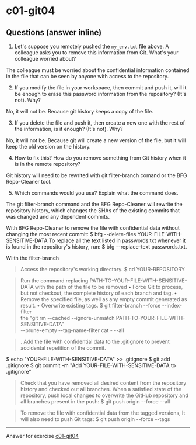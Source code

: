 # c01-git04

## Questions (answer inline)

1. Let's suppose you remotely pushed the `my_env.txt` file above. A colleague asks you to remove this information from Git. What's your colleague worried about?

The colleague must be worried about the confidential information contained in the file that can be seen by anyone with access to the repository.

2. If you modify the file in your workspace, then commit and push it, will it be enough to erase this password information from the repository? (It's not). Why?

No, it will not be. Because git history keeps a copy of the file.

3. If you delete the file and push it, then create a new one with the rest of the information, is it enough? (It's not). Why?

No, it will not be. Because git will create a new version of the file, but it will keep the old version on the history.


4. How to fix this? How do you remove something from Git history when it is in the remote repository?

Git history will need to be rewrited with git filter-branch comand or the BFG Repo-Cleaner tool.

5. Which commands would you use? Explain what the command does.

The git filter-branch command and the BFG Repo-Cleaner will rewrite the repository history, which changes the SHAs of the existing commits that was  changed and any dependent commits. 

With BFG Repo-Cleaner to remove the file with confidential data without changing the most recent commit:
$ bfg --delete-files YOUR-FILE-WITH-SENSITIVE-DATA
To replace all the text listed in passwords.txt whenever it is found in the repository's history, run:
$ bfg --replace-text passwords.txt.

WIith the filter-branch
> Access the repository's working directory.
$ cd YOUR-REPOSITORY

> Run the command replacing PATH-TO-YOUR-FILE-WITH-SENSITIVE-DATA with the path of the file to be removed
•	Force Git to process, but not checkout, the complete history of each branch and tag.
•	Remove the specified file, as well as any empty commit generated as  result.
•	Overwrite existing tags.
$ git filter-branch --force --index-filter \
the "git rm --cached --ignore-unmatch PATH-TO-YOUR-FILE-WITH-SENSITIVE-DATA" \
--prune-empty --tag-name-filter cat - --all

>. Add the file with confidential data to the .gitignore to prevent accidental repetition of the commit.

 $ echo "YOUR-FILE-WITH-SENSITIVE-DATA" >> .gitignore
 $ git add .gitignore
 $ git commit -m "Add YOUR-FILE-WITH-SENSITIVE-DATA to .gitignore"

> Check that you have removed all desired content from the repository history and checked out all branches.
> When a satisfied state of the repository, push local changes to overwrite the GitHub repository and all branches present in the push:
 $ git push origin --force --all

>To remove the file with confidential data from the tagged versions, It will also need to push Git tags:
$ git push origin --force --tags

***
Answer for exercise [c01-git04](https://github.com/devopsacademyau/academy/blob/23cc1dfa31e85651e3cdc1b0ef38da21518841ba/classes/01class/exercises/c01-git04/README.md)